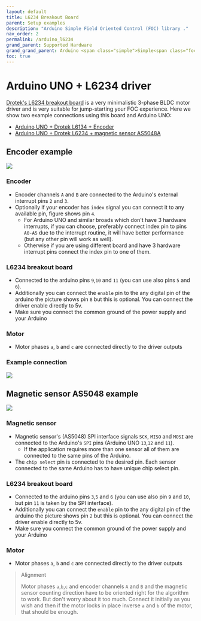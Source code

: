 ```yaml
---
layout: default
title: L6234 Breakout Board
parent: Setup examples
description: "Arduino Simple Field Oriented Control (FOC) library ."
nav_order: 2
permalink: /arduino_l6234
grand_parent: Supported Hardware
grand_grand_parent: Arduino <span class="simple">Simple<span class="foc">FOC</span>library</span>
toc: true
---
```



# Arduino UNO + L6234 driver
[Drotek's L6234 breakout board](https://store-drotek.com/212-brushless-gimbal-controller-l6234.html) is a very minimalistic 3-phase BLDC motor driver and is very suitable for jump-starting your FOC experience. Here we show two example connections using this board and Arduino UNO:
- [Arduino UNO + Drotek L6134 + Encoder](#encoder-example)
- [Arduino UNO + Drotek L6234 + magnetic sensor AS5048A](#magnetic-sensor-as5048-example)

## Encoder example
<p> <img src="extras/Images/arduino_connection.png" class="width60"></p>  

### Encoder
- Encoder channels `A` and `B` are connected to the Arduino's external interrupt pins `2` and `3`. 
- Optionally if your encoder has `index` signal you can connect it to any available pin, figure shows pin `4`.
  - For Arduino UNO and similar broads which don't have 3 hardware interrupts, if you can choose, preferably connect index pin to pins `A0-A5` due to the interrupt routine, it will have better performance (but any other pin will work as well).  
  - Otherwise if you are using different board and have 3 hardware interrupt pins connect the index pin to one of them.

### L6234 breakout board 
- Connected to the arduino pins `9`,`10` and `11` (you can use also pins `5` and `6`).  
- Additionally you can connect the `enable` pin to the any digital pin of the arduino the picture shows pin `8` but this is optional. You can connect the driver enable directly to 5v. 
- Make sure you connect the common ground of the power supply and your Arduino

### Motor
- Motor phases `a`, `b` and `c` are connected directly to the driver outputs

### Example connection
<p><img src="extras/Images/uno_l6234.jpg" class="width60"></p>

## Magnetic sensor AS5048 example

<p>
 <img src="extras/Images/arduino_connection_magnetic.png" class="width50">
</p>  

### Magnetic sensor
- Magnetic sensor's (AS5048) SPI interface signals `SCK`, `MISO` and `MOSI` are connected to the Arduino's `SPI` pins (Arduino UNO `13`,`12` and `11`). 
  - If the application requires more than one sensor all of them are connected to the same pins of the Arduino.
- The `chip select` pin is connected to the desired pin. Each sensor connected to the same Arduino has to have unique chip select pin.

### L6234 breakout board 
- Connected to the arduino pins `3`,`5` and `6` (you can use also pin `9` and `10`, but pin `11` is taken by the SPI interface).  
- Additionally you can connect the `enable` pin to the any digital pin of the arduino the picture shows pin `2` but this is optional. You can connect the driver enable directly to 5v. 
- Make sure you connect the common ground of the power supply and your Arduino

### Motor
- Motor phases `a`, `b` and `c` are connected directly to the driver outputs

<blockquote class="info"> <p class="heading">Alignment</p>
Motor phases <code class="highlighter-rouge">a</code>,<code class="highlighter-rouge">b</code>,<code class="highlighter-rouge">c</code> and encoder channels <code class="highlighter-rouge">A</code> and <code class="highlighter-rouge">B</code> and the magnetic sensor counting direction have to be oriented right for the algorithm to work. But don't worry about it too much. Connect it initially as you wish and then if the motor locks in place inverse <code class="highlighter-rouge">a</code> and <code class="highlighter-rouge">b</code> of the motor, that should be enough.
</blockquote>


